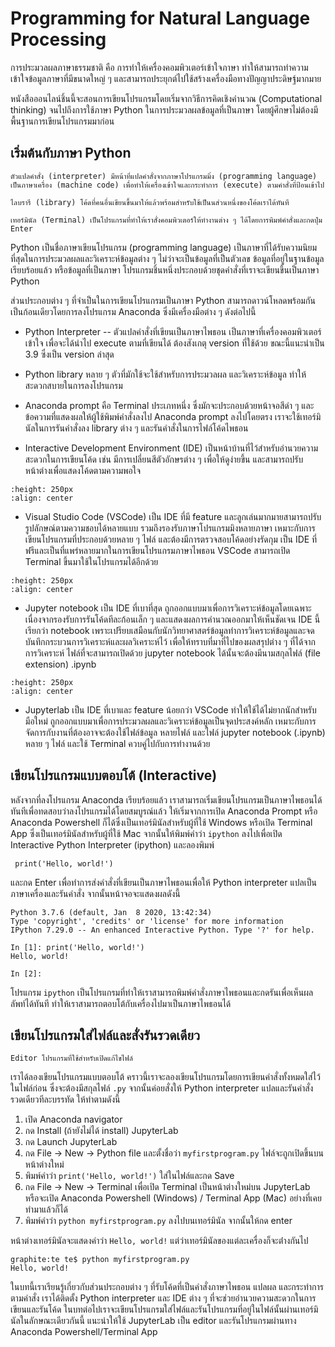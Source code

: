 # Programming for Natural Language Processing

การประมวลผลภาษาธรรมชาติ คือ การทำให้เครื่องคอมพิวเตอร์เข้าใจภาษา
ทำให้สามารถทำความเข้าใจข้อมูลภาษาที่มีขนาดใหญ่ ๆ และสามารถประยุกต์ไปใช้สร้างเครื่องมือทางปัญญาประดิษฐ์มากมาย

หนังสือออนไลน์ชิ้นนี้จะสอนการเขียนโปรแกรมโดยเริ่มจากวิธีการคิดเชิงคำนวณ (Computational thinking) 
จนไปถึงการใช้ภาษา Python ในการประมวลผลข้อมูลที่เป็นภาษา โดยผู้ศึกษาไม่ต้องมีพื้นฐานการเขียนโปรแกรมมาก่อน


## เริ่มต้นกับภาษา Python
```{margin} คำศัพท์
ตัวแปลคำสั่ง (interpreter) มีหน้าที่แปลคำสั่งจากภาษาโปรแกรมมิ่ง (programming language) เป็นภาษาเครื่อง (machine code) เพื่อทำให้เครื่องเข้าใจและกระทำการ (execute) ตามคำสั่งที่ป้อนเข้าไป

ไลบรารี (library) โค้ดที่คนอื่นเขียนขึ้นมาให้แล้วพร้อมสำหรับใช้เป็นนส่วนหนึ่งของโค้ดเราได้ทันที

เทอร์มินัล (Terminal) เป็นโปรแกรมที่ทำให้เราสั่งคอมพิวเตอร์ให้ทำงานต่าง ๆ ได้โดยการพิมพ์คำสั่งและกดปุ่ม Enter  
```

Python เป็นชื่อภาษาเขียนโปรแกรม (programming language) เป็นภาษาที่ได้รับความนิยมที่สุดในการประมวลผลและวิเคราะห์ข้อมูลต่าง ๆ ไม่ว่าจะเป็นข้อมูลที่เป็นตัวเลข ข้อมูลที่อยู่ในฐานข้อมูลเรียบร้อยแล้ว หรือข้อมูลที่เป็นภาษา  โปรแกรมชิ้นหนึ่งประกอบด้วยชุดคำสั่งที่เราจะเขียนขึ้นเป็นภาษา Python 

ส่วนประกอบต่าง ๆ ที่จำเป็นในการเขียนโปรแกรมเป็นภาษา Python สามารถดาวน์โหลดพร้อมกันเป็นก้อนเดียวโดยการลงโปรแกรม Anaconda ซึ่งมีเครื่องมือต่าง ๆ ดังต่อไปนี้ 


- Python Interpreter -- ตัวแปลคำสั่งที่เขียนเป็นภาษาไพธอน เป็นภาษาที่เครื่องคอมพิวเตอร์เข้าใจ เพื่อจะได้นำไป execute ตามที่เขียนได้ ต้องสังเกตุ version ที่ใช้ด้วย ขณะนี้แนะนำเป็น 3.9 ซึ่งเป็น version ล่าสุด


- Python library หลาย ๆ ตัวที่มักใช้จะใช้สำหรับการประมวลผล และวิเคราะห์ข้อมูล ทำให้สะดวกสบายในการลงโปรแกรม

- Anaconda prompt คือ Terminal ประเภทหนึ่ง ซึ่งมักจะประกอบด้วยหน้าจอสีดำ ๆ และข้อความที่แสดงผลให้ผู้ใช้พิมพ์คำสั่งลงไป Anaconda prompt ลงไปโดยตรง เราจะใช้เทอร์มินัลในการรันคำสั่งลง library ต่าง ๆ และรันคำสั่งในการไฟล์โค้ดไพธอน

- Interactive Development Environment (IDE)  เป็นหน้าบ้านที่ไว้สำหรับอำนวยความสะดวกในการเขียนโค้ด เช่น มีการเปลี่ยนสีตัวอักษรต่าง ๆ เพื่อให้ดูง่ายขึ้น และสามารถปรับหน้าต่างเพื่อแสดงโค้ดตามความพอใจ 

```{image} vscode.png
:height: 250px
:align: center
```

  - Visual Studio Code (VSCode) เป็น IDE ที่มี feature และลูกเล่นมากมายสามารถปรับรูปลักษณ์ตามความชอบได้หลายแบบ รวมถึงรองรับภาษาโปรแกรมมิงหลายภาษา เหมาะกับการเขียนโปรแกรมที่ประกอบด้วยหลาย ๆ ไฟล์ และต้องมีการตรวจสอบโค้ดอย่างรัดกุม เป็น IDE ที่ฟรีและเป็นที่แพร่หลายมากในการเขียนโปรแกรมภาษาไพธอน VSCode สามารถเปิด Terminal ขึ้นมาใช้ในโปรแกรมได้อีกด้วย


```{image} jupyternb.png
:height: 250px
:align: center
```

  - Jupyter notebook เป็น IDE ที่เบาที่สุด ถูกออกแบบมาเพื่อการวิเคราะห์ข้อมูลโดยเฉพาะ เนื่องจากรองรับการรันโค้ดทีละก้อนเล็ก ๆ และแสดงผลการคำนวณออกมาให้เห็นชัดเจน IDE นี้เรียกว่า notebook เพราะเปรียบเสมือนกับนักวิทยาศาสตร์ข้อมูลทำการวิเคราะห์ข้อมูลและจดบันทึกกระบวนการวิเคราะห์และผลวิเคราะห์ไว้ เพื่อให้ทราบที่มาที่ไปของผลสรุปต่าง ๆ ที่ได้จากการวิเคราะห์ ไฟล์ที่จะสามารถเปิดด้วย jupyter notebook ได้นั้นจะต้องมีนามสกุลไฟล์ (file extension) .ipynb


```{image} jupyterlab.png
:height: 250px
:align: center
```

  - Jupyterlab เป็น IDE ที่เบาและ feature น้อยกว่า VSCode ทำให้ใช้ได้ไม่ยากนักสำหรับมือใหม่ ถูกออกแบบมาเพื่อการประมวลผลและวิเคราะห์ข้อมูลเป็นจุดประสงค์หลัก เหมาะกับการจัดการกับงานที่ต้องอาจจะต้องใช้ไฟล์ข้อมูล หลายไฟล์ และไฟล์ jupyter notebook (.ipynb) หลาย ๆ ไฟล์ และใช้ Terminal ควบคู่ไปกับการทำงานด้วย


 ## เขียนโปรแกรมแบบตอบโต้ (Interactive) 
หลังจากที่ลงโปรแกรม Anaconda เรียบร้อยแล้ว เราสามารถเริ่มเขียนโปรแกรมเป็นภาษาไพธอนได้ทันทีเพื่อทดสอบว่าลงโปรแกรมได้โดยสมบูรณ์แล้ว ให้เริ่มจากการเปิด Anaconda Prompt หรือ Anaconda Powershell ก็ได้ซึ่งเป็นเทอร์มินัลสำหรับผู้ที่ใช้ Windows หรือเปิด Terminal App ซึ่งเป็นเทอร์มินัลสำหรับผู้ที่ใช้ Mac จากนั้นให้พิมพ์คำว่า `ipython` ลงไปเพื่อเปิด Interactive Python Interpreter (ipython) และลองพิมพ์
```
 print('Hello, world!')
```
และกด Enter เพื่อทำการส่งคำสั่งที่เขียนเป็นภาษาไพธอนเพื่อให้ Python interpreter  แปลเป็นภาษาเครื่องและรันคำสั่ง จากนั้นหน้าจอจะแสดงผลดังนี้
```
Python 3.7.6 (default, Jan  8 2020, 13:42:34)
Type 'copyright', 'credits' or 'license' for more information
IPython 7.29.0 -- An enhanced Interactive Python. Type '?' for help.

In [1]: print('Hello, world!')
Hello, world!

In [2]:
```
โปรแกรม `ipython` เป็นโปรแกรมที่ทำให้เราสามารถพิมพ์คำสั่งภาษาไพธอนและกดรันเพื่อเห็นผลลัพท์ได้ทันที ทำให้เราสามารถตอบโต้กับเครื่องไปมาเป็นภาษาไพธอนได้

## เขียนโปรแกรมใส่ไฟล์และสั่งรันรวดเดียว
```{margin} คำศัพท์
Editor โปรแกรมที่ใช้สำหรับเปิดแก้ไขไฟล์
```
เราได้ลองเขียนโปรแกรมแบบตอบโต้ คราวนี้เราจะลองเขียนโปรแกรมโดยการเขียนคำสั่งทั้งหมดใส่ไว้ในไฟล์ก่อน ซึ่งจะต้องมีสกุลไฟล์ `.py` จากนั้นค่อยสั่งให้ Python interpreter แปลและรันคำสั่งรวดเดียวทีละบรรทัด ให้ทำตามดังนี้

1. เปิด Anaconda navigator
2. กด Install (ถ้ายังไม่ได้ install) JupyterLab
3. กด Launch JupyterLab
4. กด File -> New -> Python file และตั้งชื่อว่า `myfirstprogram.py` ไฟล์จะถูกเปิดขึ้นบนหน้าต่างใหม่
5. พิมพ์คำว่า `print('Hello, world!')` ใส่ในไฟล์และกด Save 
6. กด File -> New -> Terminal เพื่อเปิด Terminal เป็นหน้าต่างใหม่บน JupyterLab หรือจะเปิด Anaconda Powershell (Windows) / Terminal App (Mac) อย่างที่เคยทำมาแล้วก็ได้  
7. พิมพ์คำว่า `python myfirstprogram.py` ลงไปบนเทอร์มินัล จากนั้นให้กด enter

หน้าต่างเทอร์มินัลจะแสดงคำว่า `Hello, world!` แต่ว่าเทอร์มินัลของแต่ละเครื่องก็จะต่่างกันไป
```
graphite:te te$ python myfirstprogram.py
Hello, world!
```

ในบทนี้เราเรียนรู้เกี่ยวกับส่วนประกอบต่าง ๆ ที่รับโค้ดที่เป็นคำสั่งภาษาไพธอน แปลผล และกระทำการตามคำสั่ง เราได้ติดตั้ง Python interpreter และ IDE ต่าง ๆ ที่จะช่วยอำนวยความสะดวกในการเขียนและรันโค้ด ในบทต่อไปเราจะเขียนโปรแกรมใส่ไฟล์และรันโปรแกรมที่อยู่ในไฟล์นั้นผ่านเทอร์มินัลในลักษณะเดียวกันนี้ แนะนำให้ใช้ JupyterLab เป็น editor และรันโปรแกรมผ่านทาง Anaconda Powershell/Terminal App 